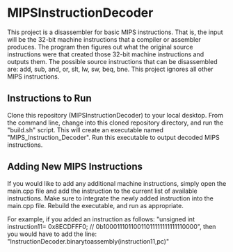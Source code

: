 # MIPSInstructionDecoder

This project is a disassembler for basic MIPS instructions. That is, the input will be the 32-bit machine instructions that a compiler or assembler produces. The program then figures out what the original source instructions were that created those 32-bit machine instructions and outputs them. The possible source instructions that can be disassembled are: add, sub, and, or, slt, lw, sw, beq, bne. This project ignores all other MIPS instructions.

## Instructions to Run

Clone this repository (MIPSInstructionDecoder) to your local desktop. From the command line, change into this cloned repository directory, and run the "build.sh" script. This will create an executable named "MIPS_Instruction_Decoder". Run this executable to output decoded MIPS instructions. 

## Adding New MIPS Instructions 

If you would like to add any additional machine instructions, simply open the main.cpp file and add the instruction to the current list of available instructions. Make sure to integrate the newly added instruction into the main.cpp file. Rebuild the executable, and run as appropriate. 

For example, if you added an instruction as follows: 
    "unsigned int instruction11= 0x8ECDFFF0; // 0b10001110110011011111111111110000", 
then you would have to add the line:
"InstructionDecoder.binarytoassembly(instruction11,pc)"
